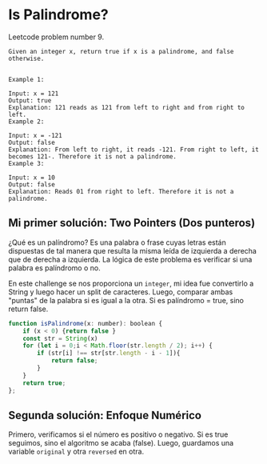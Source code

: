 # Is Palindrome?
Leetcode problem number 9.

```text
Given an integer x, return true if x is a palindrome, and false otherwise.


Example 1:

Input: x = 121
Output: true
Explanation: 121 reads as 121 from left to right and from right to left.
Example 2:

Input: x = -121
Output: false
Explanation: From left to right, it reads -121. From right to left, it becomes 121-. Therefore it is not a palindrome.
Example 3:

Input: x = 10
Output: false
Explanation: Reads 01 from right to left. Therefore it is not a palindrome.
```

## Mi primer solución: Two Pointers (Dos punteros)
¿Qué es un palíndromo? Es una palabra o frase cuyas letras están dispuestas de tal manera que resulta la misma leída de izquierda a derecha que de derecha a izquierda.
La lógica de este problema es verificar si una palabra es palíndromo o no.

En este challenge se nos proporciona un ```integer```, mi idea fue convertirlo a String y luego hacer un split de caracteres.
Luego, comparar ambas "puntas" de la palabra si es igual a la otra. Si es palíndromo = true, sino return false.

```javascript
function isPalindrome(x: number): boolean {
    if (x < 0) {return false }
    const str = String(x)
    for (let i = 0;i < Math.floor(str.length / 2); i++) {
        if (str[i] !== str[str.length - i - 1]){
            return false;
        }    
    }
    return true;   
};
```

## Segunda solución: Enfoque Numérico
Primero, verificamos si el número es positivo o negativo. Si es true seguimos, sino el algoritmo se acaba (false).
Luego, guardamos una variable ```original``` y otra ```reversed``` en otra.
